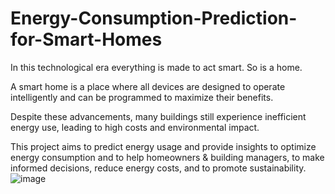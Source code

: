 # Energy-Consumption-Prediction-for-Smart-Homes

In this technological era everything is made to act smart. So is a home. 

A smart home is a place where all devices are designed to operate intelligently and can be programmed to maximize their benefits.

Despite these advancements, many buildings still experience inefficient energy use, leading to high costs and environmental impact.

This project aims to predict energy usage and provide insights to optimize energy consumption and to help homeowners & building managers, to make informed decisions, reduce energy costs, and to promote sustainability.
![image](https://github.com/AabshaarShaikh20/Energy-Consumption-Prediction-for-Smart-Buildinngs/assets/169930813/3992f5b9-2622-4b0d-a7f5-fcf5471ffef1)

